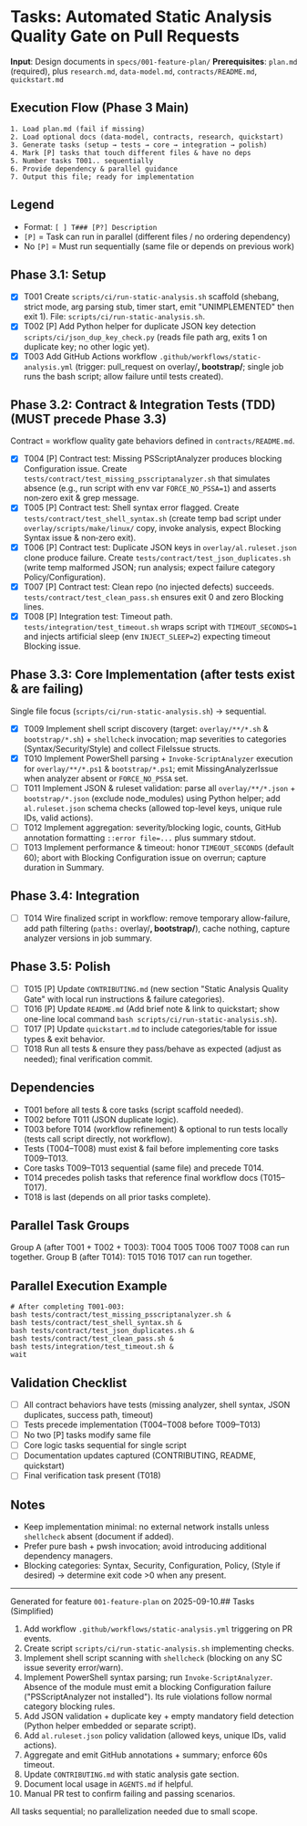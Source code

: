 # Tasks: Automated Static Analysis Quality Gate on Pull Requests

**Input**: Design documents in `specs/001-feature-plan/`
**Prerequisites**: `plan.md` (required), plus `research.md`, `data-model.md`, `contracts/README.md`, `quickstart.md`

## Execution Flow (Phase 3 Main)
```
1. Load plan.md (fail if missing)
2. Load optional docs (data-model, contracts, research, quickstart)
3. Generate tasks (setup → tests → core → integration → polish)
4. Mark [P] tasks that touch different files & have no deps
5. Number tasks T001.. sequentially
6. Provide dependency & parallel guidance
7. Output this file; ready for implementation
```

## Legend
- Format: `[ ] T### [P?] Description`
- `[P]` = Task can run in parallel (different files / no ordering dependency)
- No `[P]` = Must run sequentially (same file or depends on previous work)

## Phase 3.1: Setup
- [x] T001 Create `scripts/ci/run-static-analysis.sh` scaffold (shebang, strict mode, arg parsing stub, timer start, emit "UNIMPLEMENTED" then exit 1). File: `scripts/ci/run-static-analysis.sh`.
- [x] T002 [P] Add Python helper for duplicate JSON key detection `scripts/ci/json_dup_key_check.py` (reads file path arg, exits 1 on duplicate key; no other logic yet).
- [x] T003 Add GitHub Actions workflow `.github/workflows/static-analysis.yml` (trigger: pull_request on overlay/**, bootstrap/**; single job runs the bash script; allow failure until tests created).

## Phase 3.2: Contract & Integration Tests (TDD)  (MUST precede Phase 3.3)
Contract = workflow quality gate behaviors defined in `contracts/README.md`.
- [x] T004 [P] Contract test: Missing PSScriptAnalyzer produces blocking Configuration issue. Create `tests/contract/test_missing_psscriptanalyzer.sh` that simulates absence (e.g., run script with env var `FORCE_NO_PSSA=1`) and asserts non‑zero exit & grep message.
- [x] T005 [P] Contract test: Shell syntax error flagged. Create `tests/contract/test_shell_syntax.sh` (create temp bad script under `overlay/scripts/make/linux/` copy, invoke analysis, expect Blocking Syntax issue & non‑zero exit).
- [x] T006 [P] Contract test: Duplicate JSON keys in `overlay/al.ruleset.json` clone produce failure. Create `tests/contract/test_json_duplicates.sh` (write temp malformed JSON; run analysis; expect failure category Policy/Configuration).
- [x] T007 [P] Contract test: Clean repo (no injected defects) succeeds. `tests/contract/test_clean_pass.sh` ensures exit 0 and zero Blocking lines.
- [x] T008 [P] Integration test: Timeout path. `tests/integration/test_timeout.sh` wraps script with `TIMEOUT_SECONDS=1` and injects artificial sleep (env `INJECT_SLEEP=2`) expecting timeout Blocking issue.

## Phase 3.3: Core Implementation (after tests exist & are failing)
Single file focus (`scripts/ci/run-static-analysis.sh`) → sequential.
- [x] T009 Implement shell script discovery (target: `overlay/**/*.sh` & `bootstrap/*.sh`) + `shellcheck` invocation; map severities to categories (Syntax/Security/Style) and collect FileIssue structs.
- [x] T010 Implement PowerShell parsing + `Invoke-ScriptAnalyzer` execution for `overlay/**/*.ps1` & `bootstrap/*.ps1`; emit MissingAnalyzerIssue when analyzer absent or `FORCE_NO_PSSA` set.
- [ ] T011 Implement JSON & ruleset validation: parse all `overlay/**/*.json` + `bootstrap/*.json` (exclude node_modules) using Python helper; add `al.ruleset.json` schema checks (allowed top-level keys, unique rule IDs, valid actions).
- [ ] T012 Implement aggregation: severity/blocking logic, counts, GitHub annotation formatting `::error file=...` plus summary stdout.
- [ ] T013 Implement performance & timeout: honor `TIMEOUT_SECONDS` (default 60); abort with Blocking Configuration issue on overrun; capture duration in Summary.

## Phase 3.4: Integration
- [ ] T014 Wire finalized script in workflow: remove temporary allow-failure, add path filtering (`paths:` overlay/**, bootstrap/**), cache nothing, capture analyzer versions in job summary.

## Phase 3.5: Polish
- [ ] T015 [P] Update `CONTRIBUTING.md` (new section "Static Analysis Quality Gate" with local run instructions & failure categories).
- [ ] T016 [P] Update `README.md` (Add brief note & link to quickstart; show one-line local command `bash scripts/ci/run-static-analysis.sh`).
- [ ] T017 [P] Update `quickstart.md` to include categories/table for issue types & exit behavior.
- [ ] T018 Run all tests & ensure they pass/behave as expected (adjust as needed); final verification commit.

## Dependencies
- T001 before all tests & core tasks (script scaffold needed).
- T002 before T011 (JSON duplicate logic).
- T003 before T014 (workflow refinement) & optional to run tests locally (tests call script directly, not workflow).
- Tests (T004–T008) must exist & fail before implementing core tasks T009–T013.
- Core tasks T009–T013 sequential (same file) and precede T014.
- T014 precedes polish tasks that reference final workflow docs (T015–T017).
- T018 is last (depends on all prior tasks complete).

## Parallel Task Groups
Group A (after T001 + T002 + T003): T004 T005 T006 T007 T008 can run together.
Group B (after T014): T015 T016 T017 can run together.

## Parallel Execution Example
```
# After completing T001-003:
bash tests/contract/test_missing_psscriptanalyzer.sh &
bash tests/contract/test_shell_syntax.sh &
bash tests/contract/test_json_duplicates.sh &
bash tests/contract/test_clean_pass.sh &
bash tests/integration/test_timeout.sh &
wait
```

## Validation Checklist
- [ ] All contract behaviors have tests (missing analyzer, shell syntax, JSON duplicates, success path, timeout)
- [ ] Tests precede implementation (T004–T008 before T009–T013)
- [ ] No two [P] tasks modify same file
- [ ] Core logic tasks sequential for single script
- [ ] Documentation updates captured (CONTRIBUTING, README, quickstart)
- [ ] Final verification task present (T018)

## Notes
- Keep implementation minimal: no external network installs unless `shellcheck` absent (document if added).
- Prefer pure bash + pwsh invocation; avoid introducing additional dependency managers.
- Blocking categories: Syntax, Security, Configuration, Policy, (Style if desired) → determine exit code >0 when any present.

---
Generated for feature `001-feature-plan` on 2025-09-10.## Tasks (Simplified)

1. Add workflow `.github/workflows/static-analysis.yml` triggering on PR events.
2. Create script `scripts/ci/run-static-analysis.sh` implementing checks.
3. Implement shell script scanning with `shellcheck` (blocking on any SC issue severity error/warn).
4. Implement PowerShell syntax parsing; run `Invoke-ScriptAnalyzer`. Absence of the module must emit a blocking Configuration failure ("PSScriptAnalyzer not installed"). Its rule violations follow normal category blocking rules.
5. Add JSON validation + duplicate key + empty mandatory field detection (Python helper embedded or separate script).
6. Add `al.ruleset.json` policy validation (allowed keys, unique IDs, valid actions).
7. Aggregate and emit GitHub annotations + summary; enforce 60s timeout.
8. Update `CONTRIBUTING.md` with static analysis gate section.
9. Document local usage in `AGENTS.md` if helpful.
10. Manual PR test to confirm failing and passing scenarios.

All tasks sequential; no parallelization needed due to small scope.
